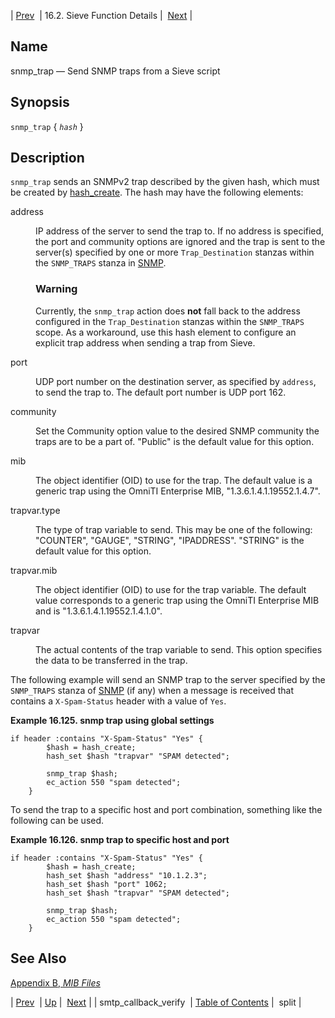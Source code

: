 | [Prev](sieve.ref.smtp_callback_verify)  | 16.2. Sieve Function Details |  [Next](sieve.ref.split) |

<a name="sieve.ref.snmp_trap"></a>
## Name

snmp_trap — Send SNMP traps from a Sieve script

## Synopsis

`snmp_trap` { *`hash`* }

<a name="idp31222944"></a>
## Description

`snmp_trap` sends an SNMPv2 trap described by the given hash, which must be created by [hash_create](sieve.ref.hash_create "hash_create"). The hash may have the following elements:

<dl class="variablelist">

<dt>address</dt>

<dd>

IP address of the server to send the trap to. If no address is specified, the port and community options are ignored and the trap is sent to the server(s) specified by one or more `Trap_Destination` stanzas within the `SNMP_TRAPS` stanza in [SNMP](conf.ref.snmp "SNMP").

### Warning

Currently, the `snmp_trap` action does **not** fall back to the address configured in the `Trap_Destination` stanzas within the `SNMP_TRAPS` scope. As a workaround, use this hash element to configure an explicit trap address when sending a trap from Sieve.

</dd>

<dt>port</dt>

<dd>

UDP port number on the destination server, as specified by `address`, to send the trap to. The default port number is UDP port 162.

</dd>

<dt>community</dt>

<dd>

Set the Community option value to the desired SNMP community the traps are to be a part of. "Public" is the default value for this option.

</dd>

<dt>mib</dt>

<dd>

The object identifier (OID) to use for the trap. The default value is a generic trap using the OmniTI Enterprise MIB, "1.3.6.1.4.1.19552.1.4.7".

</dd>

<dt>trapvar.type</dt>

<dd>

The type of trap variable to send. This may be one of the following: "COUNTER", "GAUGE", "STRING", "IPADDRESS". "STRING" is the default value for this option.

</dd>

<dt>trapvar.mib</dt>

<dd>

The object identifier (OID) to use for the trap variable. The default value corresponds to a generic trap using the OmniTI Enterprise MIB and is "1.3.6.1.4.1.19552.1.4.1.0".

</dd>

<dt>trapvar</dt>

<dd>

The actual contents of the trap variable to send. This option specifies the data to be transferred in the trap.

</dd>

</dl>

The following example will send an SNMP trap to the server specified by the `SNMP_TRAPS` stanza of [SNMP](conf.ref.snmp "SNMP") (if any) when a message is received that contains a `X-Spam-Status` header with a value of `Yes`.

<a name="example.snmp_trap"></a>

**Example 16.125. snmp trap using global settings**

```
if header :contains "X-Spam-Status" "Yes" {
        $hash = hash_create;
        hash_set $hash "trapvar" "SPAM detected";

        snmp_trap $hash;
        ec_action 550 "spam detected";
    }
```

To send the trap to a specific host and port combination, something like the following can be used.

<a name="example.snmp_trap.second"></a>

**Example 16.126. snmp trap to specific host and port**

```
if header :contains "X-Spam-Status" "Yes" {
        $hash = hash_create;
        hash_set $hash "address" "10.1.2.3";
        hash_set $hash "port" 1062;
        hash_set $hash "trapvar" "SPAM detected";

        snmp_trap $hash;
        ec_action 550 "spam detected";
    }
```

<a name="idp31252592"></a>
## See Also

[Appendix B, *MIB Files*](snmp-mib "Appendix B. MIB Files") 

| [Prev](sieve.ref.smtp_callback_verify)  | [Up](sieve.ref.files) |  [Next](sieve.ref.split) |
| smtp_callback_verify  | [Table of Contents](index) |  split |
